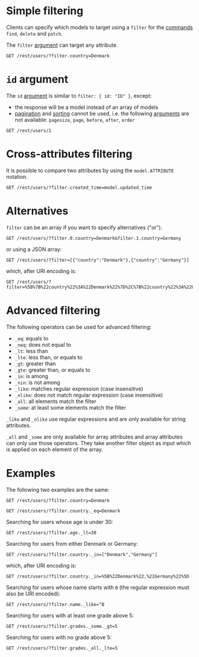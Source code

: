 # Simple filtering

Clients can specify which models to target using a `filter` for the
[commands](../request/crud.md) `find`, `delete` and `patch`.

The `filter` [argument](../rpc/README.md#rpc) can target any attribute.

```HTTP
GET /rest/users/?filter.country=Denmark
```

# `id` argument

The `id` [argument](../rpc/README.md#rpc) is similar to `filter: { id: "ID" }`,
except:

- the response will be a model instead of an array of models
- [pagination](pagination.md) and [sorting](sorting.md) cannot be used, i.e. the
  following [arguments](../rpc/README.md#rpc) are not available: `pagesize`,
  `page`, `before`, `after`, `order`

```HTTP
GET /rest/users/1
```

# Cross-attributes filtering

It is possible to compare two attributes by using the `model.ATTRIBUTE`
notation.

```HTTP
GET /rest/users/?filter.created_time=model.updated_time
```

# Alternatives

`filter` can be an array if you want to specify alternatives ("or").

```HTTP
GET /rest/users/?filter.0.country=Denmark&filter.1.country=Germany
```

or using a JSON array:

```HTTP
GET /rest/users/?filter=[{"country":"Denmark"},{"country":"Germany"}]
```

which, after URI encoding is:

```HTTP
GET /rest/users/?filter=%5B%7B%22country%22%3A%22Denmark%22%7D%2C%7B%22country%22%3A%22Germany%22%7D%5D
```

# Advanced filtering

The following operators can be used for advanced filtering:

- `_eq`: equals to
- `_neq`: does not equal to
- `_lt`: less than
- `_lte`: less than, or equals to
- `_gt`: greater than
- `_gte`: greater than, or equals to
- `_in`: is among
- `_nin`: is not among
- `_like`: matches regular expression (case insensitive)
- `_nlike`: does not match regular expression (case insensitive)
- `_all`: all elements match the filter
- `_some`: at least some elements match the filter

`_like` and `_nlike` use regular expressions and are only available for string
attributes.

`_all` and `_some` are only available for array attributes and array attributes
can only use those operators. They take another filter object as input which is
applied on each element of the array.

# Examples

The following two examples are the same:

```HTTP
GET /rest/users/?filter.country=Denmark
```

```HTTP
GET /rest/users/?filter.country._eq=Denmark
```

Searching for users whose age is under 30:

```HTTP
GET /rest/users/?filter.age._lt=30
```

Searching for users from either Denmark or Germany:

```HTTP
GET /rest/users/?filter.country._in=["Denmark","Germany"]
```

which, after URI encoding is:

```HTTP
GET /rest/users/?filter.country._in=%5B%22Denmark%22,%22Germany%22%5D
```

Searching for users whose name starts with `B` (the regular expression must also
be URI encoded):

```HTTP
GET /rest/users/?filter.name._like=^B
```

Searching for users with at least one grade above 5:

```HTTP
GET /rest/users/?filter.grades._some._gt=5
```

Searching for users with no grade above 5:

```HTTP
GET /rest/users/?filter.grades._all._lte=5
```
